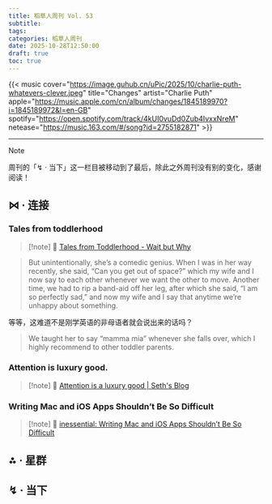 ```yaml
---
title: 稻草人周刊 Vol. 53
subtitle:
tags:
categories: 稻草人周刊
date: 2025-10-28T12:50:00
draft: true
toc: true
---
```


{{< music cover="https://image.guhub.cn/uPic/2025/10/charlie-puth-whatevers-clever.jpeg" title="Changes" artist="Charlie Puth" apple="https://music.apple.com/cn/album/changes/1845189970?i=1845189972&l=en-GB" spotify="https://open.spotify.com/track/4kUI0vuDd0Zub4IvxxNreM" netease="https://music.163.com/#/song?id=2755182871" >}}

---

> [!note]
> 周刊的「↯ · 当下」这一栏目被移动到了最后，除此之外周刊没有别的变化，感谢阅读！

## ⋈︎ · 连接

### Tales from toddlerhood

> [!note] 📜
> [Tales from Toddlerhood - Wait but Why](https://waitbutwhy.com/2025/10/toddler.html)



> But unintentionally, she’s a comedic genius. When I was in her way recently, she said, “Can you get out of space?” which my wife and I now say to each other whenever we want the other to move. Another time, we had to rip a band-aid off her leg, after which she said, “I am so perfectly sad,” and now my wife and I say that anytime we’re unhappy about something.

等等，这难道不是刚学英语的非母语者就会说出来的话吗？

> We taught her to say “mamma mia” whenever she falls over, which I highly recommend to other toddler parents.

### Attention is luxury good.

> [!note] 📜
> [Attention is a luxury good \| Seth's Blog](https://seths.blog/2025/10/attention-is-a-luxury-good/)

### Writing Mac and iOS Apps Shouldn’t Be So Difficult

> [!note] 📜
> [inessential: Writing Mac and iOS Apps Shouldn’t Be So Difficult](https://inessential.com/2025/08/28/easy-app-writing.html)

## ⁂ · 星群



## ↯ · 当下
